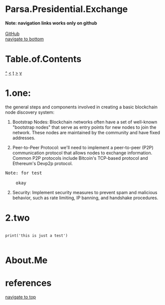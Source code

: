 # Parsa.Presidential.Exchange

<strong>
Note: navigation links works only on github
<br>
<br>
</strong>
<a href='https://github.com/codeparameter/Exchange.git'>GitHub</a>
<br>
<a href='#AboutMe'>navigate to bottom</a>

# Table.of.Contents

<a href=''></a>
<a href=''></a>
<a href=''></a>
<a href=''></a>
<a href=''></a>

<a href='#ParsaPresidentialExchange'>^</a>
<a href='#TableofContents'><</a>
<a href='#TableofContents'>t</a>
<a href='#2Kademlia'>></a>
<a href='#AboutMe'>v</a>

# 1.one:

the general steps and components involved in creating a basic blockchain node discovery system:

1. Bootstrap Nodes: Blockchain networks often have a set of well-known "bootstrap nodes" that serve as entry points for new nodes to join the network. These nodes are maintained by the community and have fixed addresses.

2. Peer-to-Peer Protocol: we'll need to implement a peer-to-peer (P2P) communication protocol that allows nodes to exchange information. Common P2P protocols include Bitcoin's TCP-based protocol and Ethereum's Devp2p protocol.

<pre>
Note: for test
    
    okay
</pre>

2. Security: Implement security measures to prevent spam and malicious behavior, such as rate limiting, IP banning, and handshake procedures.


# 2.two


<pre>
<code>
print('this is just a test')
</code>
</pre>

# About.Me

# references

<a href='#ParsaPresidentialExchange'>navigate to top</a>